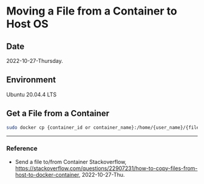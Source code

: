 # Moving a File from a Container to Host OS

## Date

2022-10-27-Thursday.

## Environment

Ubuntu 20.04.4 LTS

## Get a File from a Container

```Bash
sudo docker cp {container_id or container_name}:/home/{user_name}/{file_name} /home/{user_name}/
```

---

### Reference
- Send a file to/from Container Stackoverflow, https://stackoverflow.com/questions/22907231/how-to-copy-files-from-host-to-docker-container, 2022-10-27-Thu.
